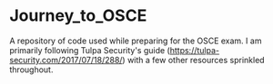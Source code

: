 # Journey_to_OSCE
A repository of code used while preparing for the OSCE exam. I am primarily following Tulpa Security's guide (https://tulpa-security.com/2017/07/18/288/) with a few other resources sprinkled throughout.
